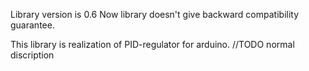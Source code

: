 Library version is 0.6
Now library doesn't give backward compatibility guarantee.


This library is realization of PID-regulator for arduino. 
//TODO normal discription
